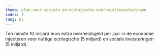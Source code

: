 ```yaml
---
thema: plan-voor-sociale-en-ecologische-overheidsinvesteringen
index: 1
lang: nl
---
```

Ten minste 10 miljard euro extra overheidsgeld per jaar in de economie injecteren voor nuttige ecologische (5 miljard) en sociale investeringen (5 miljard).
